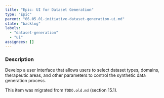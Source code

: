 ```yaml
---
title: "Epic: UI for Dataset Generation"
type: "Epic"
parent: "06.05.01-initiative-dataset-generation-ui.md"
state: "backlog"
labels:
  - "dataset-generation"
  - "ui"
assignees: []
---
```


### Description

Develop a user interface that allows users to select dataset types, domains, therapeutic areas, and other parameters to control the synthetic data generation process.

This item was migrated from `TODO.old.md` (section 15.1).
